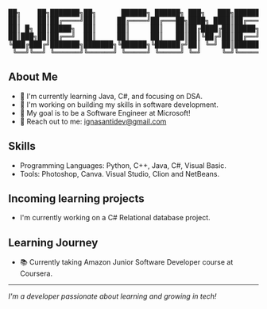 <pre>
██╗    ██╗███████╗██╗      ██████╗ ██████╗ ███╗   ███╗███████╗
██║    ██║██╔════╝██║     ██╔════╝██╔═══██╗████╗ ████║██╔════╝
██║ █╗ ██║█████╗  ██║     ██║     ██║   ██║██╔████╔██║█████╗  
██║███╗██║██╔══╝  ██║     ██║     ██║   ██║██║╚██╔╝██║██╔══╝  
╚███╔███╔╝███████╗███████╗╚██████╗╚██████╔╝██║ ╚═╝ ██║███████╗
 ╚══╝╚══╝ ╚══════╝╚══════╝ ╚═════╝ ╚═════╝ ╚═╝     ╚═╝╚══════╝
</pre>

## About Me
- 🌱 I'm currently learning Java, C#, and focusing on DSA.
- 🔭 I'm working on building my skills in software development.
- 🎯 My goal is to be a Software Engineer at Microsoft!
- 📧 Reach out to me: ignasantidev@gmail.com

## Skills
- Programming Languages: Python, C++, Java, C#, Visual Basic.
- Tools: Photoshop, Canva. Visual Studio, Clion and NetBeans.

## Incoming learning projects
- I'm currently working on a C# Relational database project.

## Learning Journey
- 📚 Currently taking Amazon Junior Software Developer course at Coursera.

---
*I'm a developer passionate about learning and growing in tech!*
